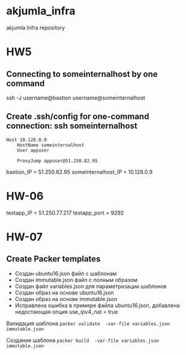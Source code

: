 
# akjumla_infra

akjumla Infra repository

# HW5

## Connecting to someinternalhost by one command

ssh -J username@bastion username@someinternalhost

## Create .ssh/config for one-command connection: ssh someinternalhost

    Host 10.128.0.9
        HostName someinternalhost
        User appuser

        ProxyJump appuser@51.250.82.95

bastion_IP = 51.250.82.95
someinternalhost_IP = 10.128.0.9

# HW-06

testapp_IP = 51.250.77.217
testapp_port = 9292

# HW-07

## Create Packer templates

- Создан ubuntu16.json файл с шаблонам
- Создан immutable.json файл с полным образом
- Создан файл variables.json для параметризации шаблонов
- Создан образ на основе ubuntu16.json
- Создан образ на основе immutable.json
- Исправлена ошибка в примере файла ubuntu16.json, добавлена недостающая опция use_ipv4_nat = true

Валидация шаблона
`packer validate  -var-file variables.json immutable.json`

Создание шаблона
`packer build  -var-file variables.json immutable.json `

